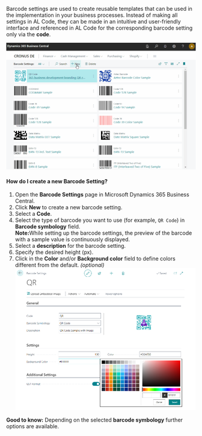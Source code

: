 Barcode settings are used to create reusable templates that can be used in the implementation in your business processes. Instead of making all settings in AL Code, they can be made in an intuitive and user-friendly interface and referenced in AL Code for the corresponding barcode setting only via the **code**.

![Barcode Settings](/assets/images/365-business-barcode/barcode-settings.en-US.gif)

#### How do I create a new Barcode Setting?

 1. Open the **Barcode Settings** page in Microsoft Dynamics 365 Business Central.
 2. Click **New** to create a new barcode setting.
 3. Select a **Code**. 
 4. Select the type of barcode you want to use (for example, `QR Code`) in **Barcode symbology** field.
    <div class="alert alert-info">
    <i class="fa-solid fa-lightbulb"></i> <strong>Note:</strong>While setting up the barcode settings, the preview of the barcode with a sample value is continuously displayed.
    </div>
 5. Select a **description** for the barcode setting.
 6. Specify the desired height (px).
 7. Click in the **Color** and/or **Background color** field to define colors different from the default. _(optional)_<br>![Color Picker](/assets/images/365-business-barcode/5c299f7b1b93a3b1b6c71d46c162491a9264e72fb4d66f9e435a182684624243.png)

<div class="alert alert-info">
    <i class="fa-solid fa-lightbulb"></i> <strong>Good to know:</strong> Depending on the selected <b>barcode symbology</b> further options are available.
</div>
